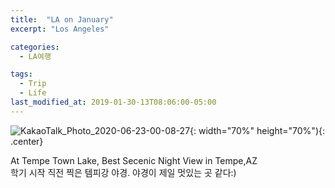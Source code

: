 ```yaml
---
title:  "LA on January"
excerpt: "Los Angeles"

categories:
  - LA여행

tags:
  - Trip
  - Life
last_modified_at: 2019-01-30-13T08:06:00-05:00
---
```


![KakaoTalk_Photo_2020-06-23-00-08-27](https://user-images.githubusercontent.com/43649503/85304168-66e54280-b4e6-11ea-93ac-722afbeaf45e.jpeg){: width="70%" height="70%"){: .center}

<div style="text-align: left">At Tempe Town Lake, Best Secenic Night View in Tempe,AZ</div>

<div style="text-align: left">학기 시작 직전 찍은 템피강 야경. 야경이 제일 멋있는 곳 같다:)</div>
